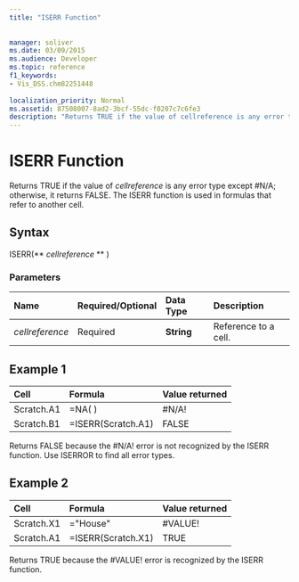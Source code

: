 ```yaml
---
title: "ISERR Function"
 
 
manager: soliver
ms.date: 03/09/2015
ms.audience: Developer
ms.topic: reference
f1_keywords:
- Vis_DSS.chm82251448
 
localization_priority: Normal
ms.assetid: 87508007-8ad2-3bcf-55dc-f0207c7c6fe3
description: "Returns TRUE if the value of cellreference is any error type except #N/A; otherwise, it returns FALSE. The ISERR function is used in formulas that refer to another cell."
---
```


# ISERR Function

Returns TRUE if the value of  _cellreference_ is any error type except #N/A; otherwise, it returns FALSE. The ISERR function is used in formulas that refer to another cell. 
  
## Syntax

ISERR(** *cellreference* ** ) 
  
### Parameters

|**Name**|**Required/Optional**|**Data Type**|**Description**|
|:-----|:-----|:-----|:-----|
| _cellreference_ <br/> |Required  <br/> |**String** <br/> |Reference to a cell.  <br/> |
   
## Example 1

|**Cell**|**Formula**|**Value returned**|
|:-----|:-----|:-----|
|Scratch.A1  <br/> |=NA( )  <br/> |#N/A!  <br/> |
|Scratch.B1  <br/> |=ISERR(Scratch.A1)  <br/> |FALSE  <br/> |
   
Returns FALSE because the #N/A! error is not recognized by the ISERR function. Use ISERROR to find all error types.
  
## Example 2

|**Cell**|**Formula**|**Value returned**|
|:-----|:-----|:-----|
|Scratch.X1  <br/> |="House"  <br/> |#VALUE!  <br/> |
|Scratch.A1  <br/> |=ISERR(Scratch.X1)  <br/> |TRUE  <br/> |
   
Returns TRUE because the #VALUE! error is recognized by the ISERR function.
  

